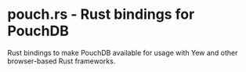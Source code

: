 # pouch.rs - Rust bindings for PouchDB

Rust bindings to make PouchDB available for usage with Yew and other browser-based Rust frameworks.
